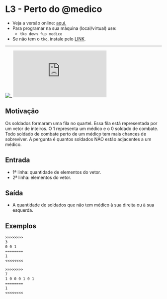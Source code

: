 # L3 - Perto do @medico

- Veja a versão online: [aqui.](https://github.com/qxcodefup/arcade/blob/master/base/medico/Readme.md)
- Para programar na sua máquina (local/virtual) use:
  - `tko down fup medico`
- Se não tem o `tko`, instale pelo [LINK](https://github.com/senapk/tko#tko).

---

![_](https://raw.githubusercontent.com/qxcodefup/arcade/master/base/medico/cover.jpg)
![_](https://raw.githubusercontent.com/qxcodefup/arcade/master/base/medico/solver.cpp)

## Motivação

Os soldados formaram uma fila no quartel. Essa fila está representada por um vetor de inteiros. O 1 representa um médico e o 0 soldado de combate. Todo soldado de combate perto de um médico tem mais chances de sobreviver. A pergunta é quantos soldados NÃO estão adjacentes a um médico.  

## Entrada

* 1ª linha:  quantidade de elementos do vetor.
* 2ª linha:  elementos do vetor.

## Saída

* A quantidade de soldados que não tem médico à sua direita ou à sua esquerda.

## Exemplos

``` txt
>>>>>>>>
3
0 0 1
========
1
<<<<<<<<

>>>>>>>>
7
1 0 0 0 1 0 1
========
1
<<<<<<<<
```
